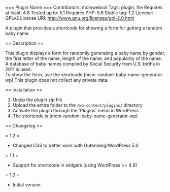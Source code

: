 === Plugin Name ===
Contributors: mcmwebsol
Tags: plugin, file
Requires at least: 4.8
Tested up to: 5.1
Requires PHP: 5.6
Stable tag: 1.2
License: GPLv2
License URI: http://www.gnu.org/licenses/gpl-2.0.html

A plugin that provides a shortcode for showing a form for getting a random baby name.

== Description ==

This plugin displays a form for randomly generating a baby name by gender, the first letter of the name, length of the name, and popularity of the name. 
A database of baby names compiled by Social Security from U.S. births in 2011 is used.  
To show the form, use the shortcode [mcm-random-baby-name-generator-wp] 
This plugin does not collect any private data.


== Installation ==

1. Unzip the plugin zip file
2. Upload the entire folder to the `/wp-content/plugins/` directory
3. Activate the plugin through the 'Plugins' menu in WordPress
4. The shortcode is [mcm-random-baby-name-generator-wp] 


== Changelog ==

= 1.2 =
* Changed CSS to better work with Gutenberg/WordPress 5.0

= 1.1 =
* Support for shortcode in widgets (using WordPress >= 4.9)

= 1.0 =
* Initial version
